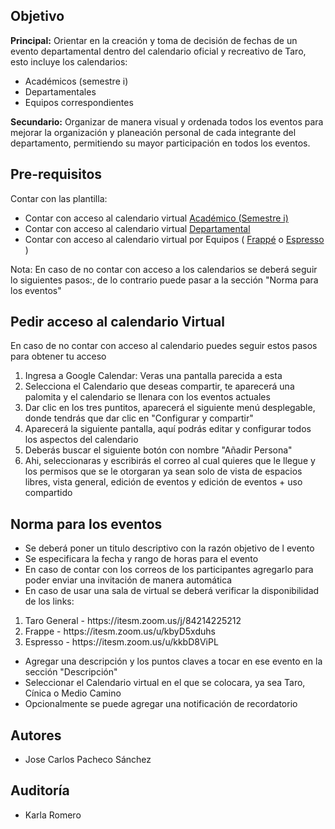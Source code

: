 

## Objetivo
**Principal:** Orientar en la creación y toma de decisión de fechas de un evento departamental dentro del calendario oficial y recreativo de Taro, esto incluye los calendarios:

<ul><li>Académicos (semestre i)</li><li>Departamentales</li><li>Equipos correspondientes</li></ul>

**Secundario:** Organizar de manera visual y ordenada todos los eventos para mejorar la organización y planeación personal de cada integrante del departamento, permitiendo su mayor participación en todos los eventos.


## Pre-requisitos

Contar con las plantilla:
- Contar con acceso al calendario virtual [Académico (Semestre i)](https://calendar.google.com/calendar/embed?src=itesm.mx_jd61cv3hbbmtuiib93un8s2lok%40group.calendar.google.com&ctz=America%2FMexico_City)
- Contar con acceso al calendario virtual [Departamental](https://calendar.google.com/calendar/embed?src=c_fprk5lfepv1dslipu1dv1let2c%40group.calendar.google.com&ctz=America%2FMexico_City)
- Contar con acceso al calendario virtual por Equipos ( [Frappé](https://calendar.google.com/calendar/embed?src=c_fprk5lfepv1dslipu1dv1let2c%40group.calendar.google.com&ctz=America%2FMexico_City) o [Espresso](https://calendar.google.com/calendar/embed?src=c_fprk5lfepv1dslipu1dv1let2c%40group.calendar.google.com&ctz=America%2FMexico_City) )

Nota: En caso de no contar con acceso a los calendarios se deberá  seguir lo siguientes pasos:, de lo contrario puede pasar a la sección "Norma para los eventos"

## Pedir acceso al calendario Virtual
En caso de no contar con acceso al calendario puedes seguir estos pasos para obtener tu acceso

<ol>
<li> Ingresa a Google Calendar: Veras una pantalla parecida a esta</li>


<li>Selecciona el Calendario que deseas compartir, te aparecerá una palomita y el calendario se llenara con los eventos actuales</li>



<li>Dar clic en los tres puntitos, aparecerá el siguiente menú desplegable, donde tendrás que dar clic en "Configurar y compartir"</li>


<li>Aparecerá la siguiente pantalla, aquí podrás editar y configurar todos los aspectos del calendario</li>



<li>Deberás buscar el siguiente botón con nombre "Añadir Persona"</li>

<li>Ahi, seleccionaras y escribirás el correo al cual quieres que le llegue y los permisos que se le otorgaran ya sean solo de vista de espacios libres, vista general, edición de eventos y edición de eventos + uso compartido   </li>


</ol>


## Norma para los eventos

- Se deberá poner un titulo descriptivo con la razón objetivo de l evento
- Se especificara la fecha y rango de horas para el evento
- En caso de contar con los correos de los participantes agregarlo para poder enviar una invitación de manera automática
- En caso de usar una sala de virtual se deberá  verificar la disponibilidad de los links:
<ol><li>Taro General - https://itesm.zoom.us/j/84214225212 </li><li>Frappe -  https://itesm.zoom.us/u/kbyD5xduhs  </li><li>Espresso - 
 https://itesm.zoom.us/u/kkbD8ViPL  </li></ol>

- Agregar una descripción y los puntos claves a tocar en ese evento en la sección "Descripción"
- Seleccionar el Calendario virtual en el que se colocara, ya sea Taro, Cínica o Medio Camino
- Opcionalmente se puede agregar una notificación de recordatorio


## Autores

- Jose Carlos Pacheco Sánchez

## Auditoría

-  Karla Romero
 



